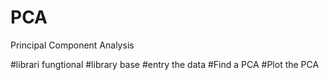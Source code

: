 # PCA
Principal Component Analysis

#librari fungtional
#library base
#entry the data
#Find a PCA
#Plot the PCA
